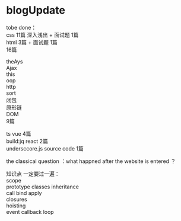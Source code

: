 # blogUpdate
tobe done：<br>
css 11篇 深入浅出 + 面试题 1篇 <br>
html 3篇 + 面试题 1篇 <br>
16篇<br>

theAys<br>
Ajax<br>
this<br>
oop<br>
http<br>
sort<br>
闭包<br>
原形链<br>
DOM<br>
9篇 <br>

ts vue  4篇<br>
build:jq react  2篇<br>
undersccore.js source code 1篇 <br>



the classical question ：what happned after the website is entered ？<br>


知识点 一定要过一遍：<br>
scope<br>
prototype classes inheritance <br>
call bind apply <br>
closures <br>
hoisting<br>
event callback loop <br>
